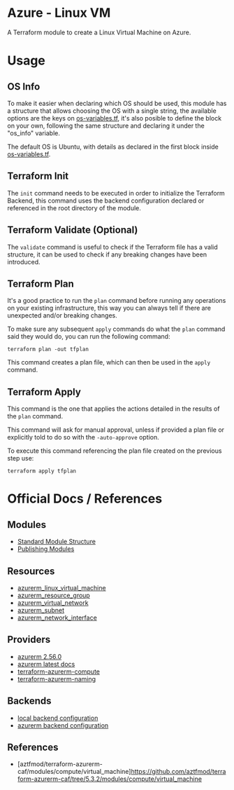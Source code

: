 # Azure - Linux VM

A Terraform module to create a Linux Virtual Machine on Azure.

# Usage

## OS Info

To make it easier when declaring which OS should be used, this module has a structure that allows choosing the OS with a single string, the available options are the keys on [os-variables.tf](os-variables.tf), it's also posible to define the block on your own, following the same structure and declaring it under the "os_info" variable.

The default OS is Ubuntu, with details as declared in the first block inside [os-variables.tf](os-variables.tf).

## Terraform Init

The <code>init</code> command needs to be executed in order to initialize the Terraform Backend, this command uses the backend configuration declared or referenced in the root directory of the module.

## Terraform Validate (Optional)

The <code>validate</code> command is useful to check if the Terraform file has a valid structure, it can be used to check if any breaking changes have been introduced.

## Terraform Plan

It's a good practice to run the <code>plan</code> command before running any operations on your existing infrastructure, this way you can always tell if there are unexpected and/or breaking changes.

To make sure any subsequent <code>apply</code> commands do what the <code>plan</code> command said they would do, you can run the following command: 

<code>terraform plan -out tfplan</code>

This command creates a plan file, which can then be used in the <code>apply</code> command.

## Terraform Apply

This command is the one that applies the actions detailed in the results of the <code>plan</code> command.

This command will ask for manual approval, unless if provided a plan file or explicitly told to do so with the <code>-auto-approve</code> option.

To execute this command referencing the plan file created on the previous step use: 

<code>terraform apply tfplan</code>

# Official Docs / References

## Modules

- [Standard Module Structure](https://www.terraform.io/docs/language/modules/develop/structure.html)
- [Publishing Modules](https://www.terraform.io/docs/registry/modules/publish.html)

## Resources

- [azurerm_linux_virtual_machine](https://registry.terraform.io/providers/hashicorp/azurerm/latest/docs/resources/linux_virtual_machine)
- [azurerm_resource_group](https://registry.terraform.io/providers/hashicorp/azurerm/latest/docs/resources/resource_group)
- [azurerm_virtual_network](https://registry.terraform.io/providers/hashicorp/azurerm/latest/docs/resources/virtual_network)
- [azurerm_subnet](https://registry.terraform.io/providers/hashicorp/azurerm/latest/docs/resources/subnet)
- [azurerm_network_interface](https://registry.terraform.io/providers/hashicorp/azurerm/latest/docs/resources/network_interface)

## Providers

- [azurerm 2.56.0](https://registry.terraform.io/providers/hashicorp/azurerm/2.56.0)
- [azurerm latest docs](https://registry.terraform.io/providers/hashicorp/azurerm/latest/docs)
- [terraform-azurerm-compute](https://github.com/Azure/terraform-azurerm-compute)
- [terraform-azurerm-naming](https://github.com/Azure/terraform-azurerm-naming)

## Backends

- [local backend configuration](https://www.terraform.io/docs/language/settings/backends/local.html)
- [azurerm backend configuration](terraform.io/docs/language/settings/backends/azurerm.html)

## References
- [aztfmod/terraform-azurerm-caf/modules/compute/virtual_machine]https://github.com/aztfmod/terraform-azurerm-caf/tree/5.3.2/modules/compute/virtual_machine
